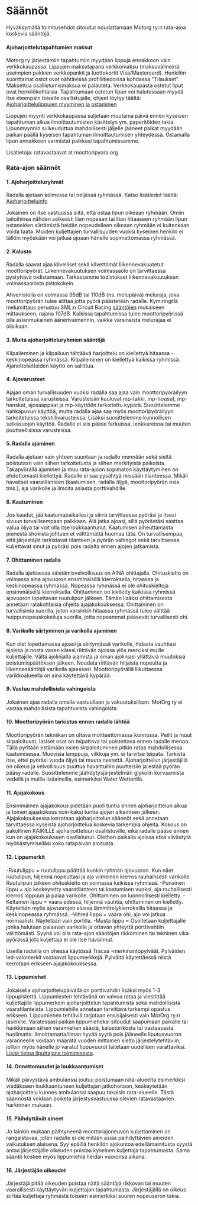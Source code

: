 # Säännöt

Hyväksymällä toimitusehdot sitoudut noudattamaan Motorg ry:n rata-ajoa koskevia sääntöjä.

#### Ajoharjoittelutapahtumien maksut

Motorg ry järjestämiin tapahtumiin myydään lippuja ennakkoon vain verkkokaupassa. Lippujen maksutapana verkkomaksu (maksuvälineinä: useimpien pakkien verkkopankit ja luottokortit Visa/Mastercard). Henkilön suorittamat ostot ovat nähtävissä profiilitiedoissa kohdassa "Tilaukset". Maksettua osallistumismaksua ei palauteta. Verkkokaupasta ostetut liput ovat henkilökohtaisia. Tapahtumaan ostetun lipun voi halutessaan myydä itse eteenpäin toiselle osallistujalle, ohjeet löytyy täältä: [Ajoharjoittelulippujen myyminen ja ostaminen](#Liput)

Lippujen myynti verkkokaupassa suljetaan muutama päivä ennen kyseisen tapahtuman alkua ilmoittautumisten käsittelyn ym. paperitöiden takia. Lipunmyynnin sulkeuduttua mahdollisesti jäljelle jääneet paikat myydään paikan päällä kyseisen tapahtuman ilmoittautumisen yhteydessä. Ostamalla lipun ennakkoon varmistat paikkasi tapahtumissamme.

Lisätietoja: ratavastaavat at moottoripyora.org

### Rata-ajon säännöt

#### 1. Ajoharjoitteluryhmät
Radalla ajetaan kolmessa tai neljässä ryhmässä. Katso lisätiedot täältä: [Ajoharjoitteluinfo](#Harjoitteluinfo)

Jokainen on itse vastuussa siitä, että ostaa lipun oikeaan ryhmään. Omiin taitoihinsa nähden selkeästi liian nopeaan tai liian hitaaseen ryhmään lipun ostaneiden siirtämistä heidän nopeudelleen oikeaan ryhmään ei kuitenkaan voida taata. Muiden kuljettajien turvallisuuden vuoksi kyseinen henkilö ei tällöin myöskään voi jatkaa ajoaan hänelle sopimattomassa ryhmässä.

#### 2. Kalusto
Radalla saavat ajaa kilvelliset sekä kilvettömät liikennevakuutetut moottoripyörät. Liikennevakuutuksen voimassaolo on tarvittaessa pystyttävä todistamaan. Tarkastamme todistukset liikennevakuutuksen voimassaolosta pistokokein.

Ahvenistolla on voimassa 95dB tai 110dB (ns. melupäivä) meluraja, joka moottoripyörän tulee alittaa jotta pyörä päästetään radalle. Kymiringillä melumittaus perustuu SML:n Circuit Racing [sääntöjen](https://www.moottoriliitto.fi/ajajille/saannot/road-racing/) mukaiseen mittaukseen, rajana 107dB. Kaikissa tapahtumissa tulee moottoripyörissä olla asianmukainen äänenvaimennin, vaikka varsinaista melurajaa ei olisikaan.

#### 3. Muita ajoharjoitteluryhmien sääntöjä
Kilpaileminen ja kilpailuun tähtäävä harjoittelu on kiellettyä hitaassa - keskinopeassa ryhmässä. Kilpaileminen on kiellettyä kaikissa ryhmissä. Ajanottolaitteiden käyttö on sallittua.

#### 4. Ajovarusteet
Ajajan oman turvallisuuden vuoksi radalla saa ajaa vain moottoripyöräilyyn tarkoitetuissa varusteissa. Varusteisiin kuuluvat mp-takki, mp-housut, mp-hanskat, ajosaappaat ja mp-käyttöön tarkoitettu kypärä. Suosittelemme nahkapuvun käyttöä, mutta radalla ajaa saa myös moottoripyöräilyyn tarkoitetuissa tekstiilivarusteissa. Lisäksi suosittelemme kunnollisen selkäsuojan käyttöä. Radalle ei siis pääse farkuissa, lenkkareissa tai muuten puutteellisissa varusteissa.

#### 5. Radalla ajaminen
Radalla ajetaan vain yhteen suuntaan ja radalle mennään sekä sieltä poistutaan vain siihen tarkoitetusta ja siihen merkityistä paikoista. Takapyörällä ajaminen ja muu rata-ajoon sopimaton käyttäytyminen on ehdottomasti kiellettyä. Radalle ei saa pysähtyä missään tilanteessa. Mikäli havaitset vaaratilanteen (kaatumisen, radalla öljyä, moottoripyörän osia tms.), aja varikolle ja ilmoita asiasta porttivahdille.

#### 6. Kaatuminen
Jos kaadut, jää kaatumapaikallesi ja siirrä tarvittaessa pyöräsi ja itsesi sivuun turvallisempaan paikkaan. Älä jatka ajoasi, sillä pyörästäsi saattaa valua öljyä tai voit olla itse loukkaantunut. Kaatumisen aiheuttamasta pienestä shokista johtuen et välttämättä huomaa tätä. On turvallisempaa, että järjestäjät tarkistavat tilanteen ja pyörän vahingot sekä tarvittaessa kuljettavat sinut ja pyöräsi pois radalta ennen ajojen jatkamista.

#### 7. Ohittaminen radalla
Radalla ajettaessa väistämisvelvollisuus on AINA ohittajalla. Ohituskielto on voimassa aina ajovuoron ensimmäisillä kierroksella, hitaassa ja keskinopeassa ryhmässä. Nopeassa ryhmässä ei ole ohituskieltoja ensimmäisellä kierroksella. Ohittaminen on kielletty kaikissa ryhmissä ajovuoron lopettavan ruutulipun jälkeen. Tämän lisäksi ohittamisesta annetaan ratakohtaisia ohjeita ajajakokouksessa. Ohittaminen on turvallisinta suorilla, joten varsinkin hitaassa ryhmässä tulee välttää huippunopeuskokeiluja suorilla, jotta nopeammat pääsevät turvallisesti ohi.

#### 8. Varikolle siirtyminen ja varikolla ajaminen
Kun olet lopettamassa ajoasi ja siirtymässä varikolle, hidasta vauhtiasi ajoissa ja nosta vasen kätesi riittävän ajoissa ylös merkiksi muille kuljettajille. Vältä ajolinjalla ajamista ja oman ajolinjasi yllättäviä muutoksia poistumispäätöksen jälkeen. Noudata riittävän hiljaista nopeutta ja liikennesääntöjä varikolla ajaessasi. Moottoripyörällä liikuttaessa varikkoalueella on aina käytettävä kypärää.

#### 9. Vastuu mahdollisista vahingoista
Jokainen ajaa radalla omalla vastuullaan ja vakuutuksillaan. MotOrg ry ei vastaa mahdollisista tapahtuvista vahingoista.

#### 10. Moottoripyörän tarkistus ennen radalle lähtöä
Moottoripyörän tekniikan on oltava moitteettomassa kunnossa. Peilit ja muut sirpaloituvat, lasiset osat on teipattava tai poistettava ennen radalle menoa. Tällä pyritään estämään osien sirpaloituminen pitkin rataa mahdollisessa kaatumisessa. Muovisia lamppuja, vilkkuja ym. ei tarvitse teipata. Tarkista itse, ettei pyöräsi vuoda öljyä tai muuta nestettä. Ajoharjoittelun järjestäjillä on oikeus ja velvollisuus puuttua havaittuihin puutteisiin ja estää pyörän pääsy radalle. Suosittelemme jäähdytysjärjestelmän glykolin korvaamista vedellä ja muilla lisäaineilla, esimerkiksi Water Wetterillä.

#### 11. Ajajakokous
Ensimmäinen ajajakokous pidetään puoli tuntia ennen ajoharjoittelun alkua ja toinen ajajakokous noin kaksi tuntia ajojen alkamisen jälkeen. Ajajakokouksessa kerrataan ajoharjoittelun säännöt sekä annetaan tarvittaessa kyseistä ajoharjoittelua koskevia tarkempia ohjeita. Kokous on pakollinen KAIKILLE ajoharjoitteluun osallistuville, eikä radalle pääse ennen kun on ajajakokoukseen osallistunut. Olethan paikalla ajoissa etkä viivästytä myöhästymiselläsi koko ratapäivän aloitusta.

#### 12. Lippumerkit
-Ruutulippu = ruutulippu päättää kunkin ryhmän ajovuoron. Kun näet ruutulipun, hiljennä nopeuttasi ja aja viimeinen kierros rauhallisesti varikolle. Ruutulipun jälkeen ohituskielto on voimassa kaikissa ryhmissä.
-Punainen lippu = ajo keskeytetty vaaratilanteen tai kaatumisen vuoksi, aja rauhallisesti kierros loppuun ja palaa varikolle. Ohittaminen on luonnollisesti kielletty.
-Keltainen lippu = vaara edessä, hiljennä vauhtia, ohittaminen on kielletty. Käytetään myös ajovuorojen alussa lämmittelykierroksilla hitaassa ja keskinopeassa ryhmässä.
-Vihreä lippu = vaara ohi, ajo voi jatkua normaalisti. Näytetään vain portilla.
-Musta lippu = Osoitetaan kuljettajalle jonka halutaan palaavan varikolle ja ottavan yhteyttä porttivahtiin välittömästi. Syynä voi olla rata-ajon sääntöjen rikkominen tai tekninen vika pyörässä jota kuljettaja ei ole itse havainnut.

Useilla radoilla on ohessa käytössä Tracsa -merkinantopylväät. Pylväiden led-valomerkit vastaavat lippumerkkejä. Pylväitä käytettäessä niistä kerrotaan erikseen ajajakokouksessa.

#### 13. Lippumiehet
Jokaisella ajoharjoittelupäivällä on porttivahdin lisäksi myös 1-3 lippupistettä. Lippumiesten tehtävänä on valvoa rataa ja viestittää kuljettajille lippumerkein ajoharjoittelun tapahtumista sekä mahdollisista vaaratilanteista. Lippumiehille annetaan tarvittava tarkempi opastus erikseen. Lippumiehen tehtäviä tarjotaan ensisijaisesti vain MotOrg ry:n jäsenille. Varatessasi paikan lippumieheksi sitoudut saapumaan paikalle tai hankkimaan siihen varamiehen säästä, kalustorikosta tai vastaavasta huolimatta. Ilmoittamatta/ilman hyvää syytä pois jääneelle liputusvuoron varanneelle voidaan määrätä vuoden mittainen kielto järjestelytehtäviin, jolloin myös hänelle jo varatut lippuvuorot laitetaan uudelleen varattaviksi. [Lisää tietoa liputtajana toimimisesta](#Liputtaminen).

#### 14. Onnettomuudet ja loukkaantumiset
Mikäli päivystävä ambulanssi joutuu poistumaan rata-alueelta esimerkiksi viedäkseen loukkaantuneen kuljettajan jatkohoitoon, keskeytetään ajoharjoittelu kunnes ambulanssi saapuu takaisin rata-alueelle. Tästä säännöstä voidaan poiketa järjestysvastuussa olevien ratavastaavien harkinnan mukaan.

#### 15. Päihdyttävät aineet
Jo lainkin mukaan päihtyneenä moottoriajoneuvon kuljettaminen on rangaistavaa, joten radalle ei ole mitään asiaa päihdyttävien aineiden vaikutuksen alaisena. Syy epäillä henkilön ajokuntoa edellämainitusta syystä antaa järjestäjälle oikeuden poistaa kyseinen kuljettaja tapahtumasta. Sama sääntö koskee myös lippumiehiä heidän vuoronsa aikana.

#### 16. Järjestäjän oikeudet
Järjestäjä pitää oikeuden poistaa näitä sääntöjä rikkovan tai muuten vaarallisesti käyttäytyvän kuljettajan tapahtumasta. Järjestäjällä on oikeus siirtää kuljettaja ryhmästä toiseen esimerkiksi suuren nopeuseron takia. 